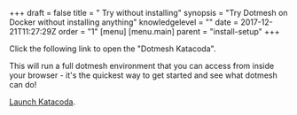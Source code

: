 +++
draft = false
title = " Try without installing"
synopsis = "Try Dotmesh on Docker without installing anything"
knowledgelevel = ""
date = 2017-12-21T11:27:29Z
order = "1"
[menu]
  [menu.main]
    parent = "install-setup"
+++

Click the following link to open the "Dotmesh Katacoda".

This will run a full dotmesh environment that you can access from inside your browser - it's the quickest way to get started and see what dotmesh can do!

[Launch Katacoda](https://dotmesh.com/try-dotmesh/).
